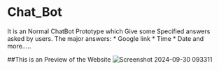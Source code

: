 # Chat_Bot
It is an Normal ChatBot Prototype which Give some Specified answers asked by users.
   The major answers:
      * Google link
      * Time
      * Date
and more.....


##This is an Preview of the Website
![Screenshot 2024-09-30 093311](https://github.com/user-attachments/assets/39180b40-8140-41cb-ab53-0eb1644344b2)
